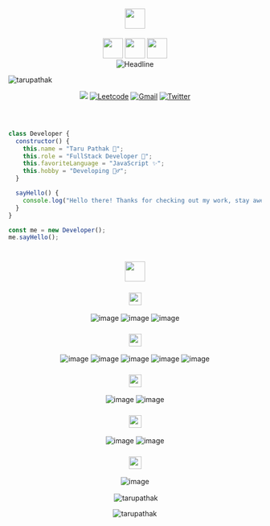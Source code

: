 <h1 align="center" style="color:#faebee">
  <img height="40px" src="https://img.shields.io/badge/-Hello world!👋-faebee?&style=for-the-badge&logoWidth=50" />
</h1>
<div align="center">
  <img height="40px" src="https://img.shields.io/badge/-I'm-faebee?&style=for-the-badge&logoWidth=50" />
  <img height="40px" src="https://img.shields.io/badge/-TARU-8A2BE2?&style=for-the-badge&logoWidth=50" />
  <img height="40px" src="https://img.shields.io/badge/-PATHAK-faebee?&style=for-the-badge&logoWidth=50" />

  <br>

  <img src="https://readme-typing-svg.herokuapp.com/?color=8A2BE2%&size=32&center=true&vCenter=true&width=600&height=50&pause=1000&vCenter=true&background=faebee&lines=Hi+there+I%27m+Taru+Pathak+%F0%9F%91%8B;Full-stack+Developer;Problem+Solver" alt="Headline" />

<p align="left"> <img src="https://komarev.com/ghpvc/?username=tarupathak&label=Profile%20views&color=0e75b6&style=flat" alt="tarupathak" /> </p>
  <a href="https://www.linkedin.com/in/taru-pathak-747660247/"><img src="https://img.shields.io/badge/LinkedIn-0077B5?style=for-the-badge&logo=linkedin&logoColor=white" /></a>
  <a href="https://leetcode.com/taru_pathak/"><img src="https://img.shields.io/badge/Leetcode-FFA500?style=for-the-badge&logo=leetcode&logoColor=white" alt="Leetcode" /></a>
  <a href="mailto:pathaktaru2002@gmail.com"><img src="https://img.shields.io/badge/Gmail-D14836?style=for-the-badge&logo=gmail&logoColor=white" alt="Gmail" /></a>
  <a href="https://x.com/PathakTaru2002"><img src="https://img.shields.io/badge/Twitter-1DA1F2?style=for-the-badge&logo=twitter&logoColor=white" alt="Twitter" /></a>
</div>
<br />


```js


class Developer {
  constructor() {
    this.name = "Taru Pathak 🚀";
    this.role = "FullStack Developer 🎨";
    this.favoriteLanguage = "JavaScript ✨";
    this.hobby = "Developing 🚴‍♂️";
  }

  sayHello() {
    console.log("Hello there! Thanks for checking out my work, stay awesome! 😎");
  }
}

const me = new Developer();
me.sayHello();


```

<h1 align="center">
  <img height="40px" src="https://img.shields.io/badge/-My Tech Stack-faebee?&style=for-the-badge&logoWidth=50" />
</h1>
<div align="center">
        
<h3 align="center">
  <img height="25px" src="https://img.shields.io/badge/-Languages-faebee?&style=for-the-badge&logoWidth=50" />
</h3>

![image](https://img.shields.io/badge/JavaScript-007ACC?style=for-the-badge&logo=javascript&logoColor=white)
![image](https://img.shields.io/badge/C%2B%2B-00599C?style=for-the-badge&logo=c%2B%2B&logoColor=white)
![image](https://img.shields.io/badge/Python-14354C?style=for-the-badge&logo=python&logoColor=white)

<h3 align="center">
  <img height="25px" src="https://img.shields.io/badge/-Frontend Frameworks and Libraries-faebee?&style=for-the-badge&logoWidth=50" />
</h3>

![image](https://img.shields.io/badge/React-%2320232a.svg?style=for-the-badge&logo=react&logoColor=%2361DAFB)
![image](https://img.shields.io/badge/Redux-%23764abc.svg?style=for-the-badge&logo=redux&logoColor=white)
![image](https://img.shields.io/badge/Context%20API-%2320232a.svg?style=for-the-badge&logo=react&logoColor=%2361DAFB)
![image](https://img.shields.io/badge/React%20Native-%2320232a.svg?style=for-the-badge&logo=react&logoColor=%2361DAFB)
![image](https://img.shields.io/badge/Next.js-000000?style=for-the-badge&logo=next.js&logoColor=white)

<h3 align="center">
  <img height="25px" src="https://img.shields.io/badge/-Backend Frameworks and Libraries-faebee?&style=for-the-badge&logoWidth=50" />
</h3>

![image](https://img.shields.io/badge/Node.js-43853D?style=for-the-badge&logo=node.js&logoColor=white)
![image](https://img.shields.io/badge/Express.js-404D59?style=for-the-badge&logo=express&logoColor=white)

<h3 align="center">
  <img height="25px" src="https://img.shields.io/badge/-Databases-faebee?&style=for-the-badge&logoWidth=50" />
</h3>

![image](https://img.shields.io/badge/MongoDB-4EA94B?style=for-the-badge&logo=mongodb&logoColor=white)
![image](https://img.shields.io/badge/Firebase-ffca28?style=for-the-badge&logo=firebase&logoColor=black)

<h3 align="center">
  <img height="25px" src="https://img.shields.io/badge/-Data Analysis-faebee?&style=for-the-badge&logoWidth=50" />
</h3>

![image](https://img.shields.io/badge/Data%20Analysis%20with%20Python-3776AB?style=for-the-badge&logo=python&logoColor=white)

</div>



<p align="center">&nbsp;<img align="center" src="https://github-readme-stats.vercel.app/api?username=tarupathak&show_icons=true&locale=en" alt="tarupathak" /></p>

<p align="center"><img align="center" src="https://github-readme-streak-stats.herokuapp.com/?user=tarupathak&" alt="tarupathak" /></p>
